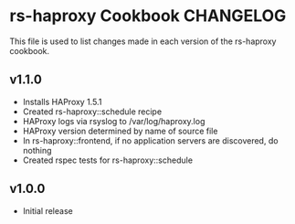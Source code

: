 rs-haproxy Cookbook CHANGELOG
=======================

This file is used to list changes made in each version of the rs-haproxy cookbook.

v1.1.0
------

- Installs HAProxy 1.5.1
- Created rs-haproxy::schedule recipe
- HAProxy logs via rsyslog to /var/log/haproxy.log
- HAProxy version determined by name of source file
- In rs-haproxy::frontend, if no application servers are discovered, do nothing
- Created rspec tests for rs-haproxy::schedule

v1.0.0
------

- Initial release
